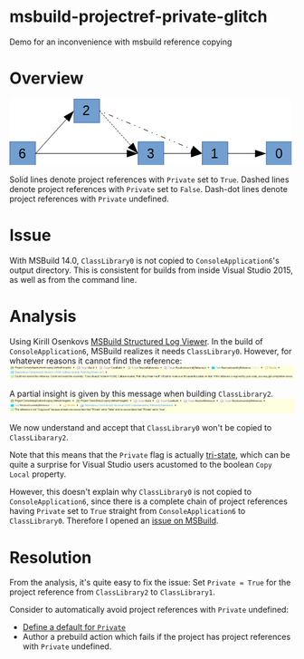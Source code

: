 # msbuild-projectref-private-glitch
Demo for an inconvenience with msbuild reference copying

# Overview
![References overview][refpic]

Solid lines denote project references with `Private` set to `True`.
Dashed lines denote project references with `Private` set to `False`.
Dash-dot lines denote project references with `Private` undefined.

# Issue
With MSBuild 14.0, `ClassLibrary0` is not copied to `ConsoleApplication6`'s output directory.
This is consistent for builds from inside Visual Studio 2015, as well as from the command line.

# Analysis
Using Kirill Osenkovs [MSBuild Structured Log Viewer][analysis-tool].
In the build of `ConsoleApplication6`, MSBuild realizes it needs `ClassLibrary0`. However, for whatever reasons it cannot find the reference:
![References overview][analysis1]

A partial insight is given by this message when building `ClassLibrary2`.
![References overview][analysis2]

We now understand and accept that `ClassLibrary0` won't be copied to `ClassLibarary2`.

Note that this means that the `Private` flag is actually [tri-state][quotegravell], which can be quite a surprise for Visual Studio users acustomed to the boolean `Copy Local` property.

However, this doesn't explain why `ClassLibrary0` is not copied to `ConsoleApplication6`, since there is a complete chain of project references having `Private` set to `True` straight from `ConsoleApplication6` to `ClassLibrary0`.
Therefore I opened an [issue on MSBuild][issue].

# Resolution
From the analysis, it's quite easy to fix the issue:
Set `Private = True` for the project reference from `ClassLibrary2` to `ClassLibrary1`.

Consider to automatically avoid project references with `Private` undefined:
- [Define a default for `Private`][reso-1]
- Author a prebuild action which fails if the project has project references with `Private` undefined.

[refpic]: media/references.png "Referenes overview"
[analysis-tool]: https://github.com/KirillOsenkov/MSBuildStructuredLog
[analysis1]: media/build-analysis-1.png "Build analysis 1"
[analysis2]: media/build-analysis-2.png "Build analysis 2"
[quotegravell]: http://stackoverflow.com/questions/14923804/assembly-being-copied-local-when-it-shouldnt-be#comment20939785_14923854
[issue]: https://github.com/Microsoft/msbuild/issues/1845
[reso-1]: http://stackoverflow.com/a/1686086
